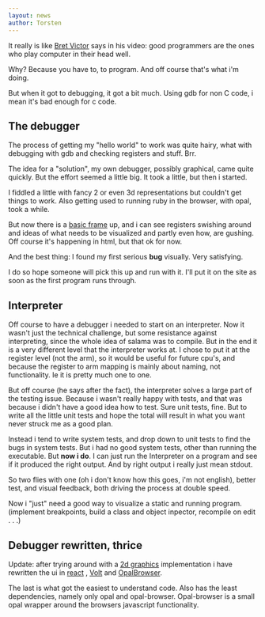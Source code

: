 ```yaml
---
layout: news
author: Torsten
---
```


It really is like [Bret Victor](http://worrydream.com/#!/InventingOnPrinciple) says in his video:
 good programmers are the ones who play computer in their head well.

Why? Because you have to, to program. And off course that's what i'm doing.

But when it got to debugging, it got a bit much. Using gdb for non C code, i mean it's bad enough
for c code.

## The debugger

The process of getting my "hello world" to work was quite hairy, what with debugging with gdb
and checking registers and stuff. Brr.

The idea for a "solution", my own debugger, possibly graphical, came quite quickly. But the effort seemed a
little big. It took a little, but then i started.

I fiddled a little with fancy 2 or even 3d representations but couldn't get things to work.
Also getting used to running ruby in the browser, with opal, took a while.

But now there is a [basic frame](https://github.com/ruby-x/salama-debugger) up,
and i can see registers swishing around and ideas of what needs
to be visualized and partly even how, are gushing. Off course it's happening in html,
but that ok for now.

And the best thing: I found my first serious **bug** visually. Very satisfying.

I do so hope someone will pick this up and run with it. I'll put it on the site as soon as the first
program runs through.

## Interpreter

Off course to have a debugger i needed to start on an interpreter.
Now it wasn't just the technical challenge, but some resistance against interpreting, since the whole
idea of salama was to compile. But in the end it is a very different level that the interpreter
works at. I chose to put it at the register level (not the arm), so it would be useful for future
cpu's, and because the register to arm mapping is mainly about naming, not functionality. Ie it is
pretty much one to one.

But off course (he says after the fact), the interpreter solves a large part of the testing
issue. Because i wasn't really happy with tests, and that was because i didn't have a good
idea how to test. Sure unit tests, fine. But to write all the little unit tests and hope the
total will result in what you want never struck me as a good plan.

Instead i tend to write system tests, and drop down to unit tests to find the bugs in system tests.
But i had no good system tests, other than running the executable. But **now i do**.
I can just run the Interpreter on a program and
see if it produced the right output. And by right output i really just mean stdout.

So two flies with one (oh i don't know how this goes, i'm not english), better test, and visual
feedback, both driving the process at double speed.

Now i "just" need a good way to visualize a static and running program. (implement breakpoints,
  build a class and object inpector, recompile on edit . . .)

## Debugger rewritten, thrice

Update: after trying around with a [2d graphics](https://github.com/orbitalimpact/opal-pixi)
implementation i have rewritten the ui in [react](https://github.com/catprintlabs/react.rb) ,
[Volt](https://github.com/voltrb/volt) and [OpalBrowser](https://github.com/opal/opal-browser).

The last is what got the easiest to understand code. Also has the least dependencies, namely
only opal and opal-browser. Opal-browser is a small opal wrapper around the browsers
javascript functionality.
